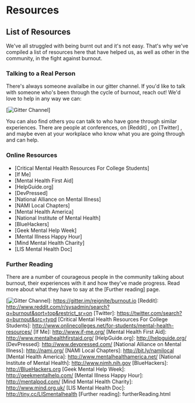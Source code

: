 Resources
=========

List of Resources
-----------------

We've all struggled with being burnt out and it's not easy. That's why
we've compiled a list of resources here that have helped us, as well as
other in the community, in the fight against burnout.

### Talking to a Real Person

There's always someone availalbe in our gitter channel. If you'd like to
talk with someone who's been through the cycle of burnout, reach out!
We'd love to help in any way we can:

[![Gitter Channel]]

You can also find others you can talk to who have gone through similar
experiences. There are people at conferences, on [Reddit] , on [Twitter]
, and maybe even at your workplace who know what you are going through
and can help.

### Online Resources

-   [Critical Mental Health Resources For College Students]
-   [If Me]
-   [Mental Health First Aid]
-   [HelpGuide.org]
-   [DevPressed]
-   [National Alliance on Mental Illness]
-   [NAMI Local Chapters]
-   [Mental Health America]
-   [National Institute of Mental Health]
-   [BlueHackers]
-   [Geek Mental Help Week]
-   [Mental Illness Happy Hour]
-   [Mind Mental Health Charity]
-   [LIS Mental Health Doc]

### Further Reading

There are a number of courageous people in the community talking about
burnout, their experiences with it and how they've made progress. Read
more about what they have to say at the [Further reading] page.

  [Gitter Channel]: https://badges.gitter.im/Join%20Chat.svg
  [![Gitter Channel]]: https://gitter.im/reignite/burnout.io
  [Reddit]: http://www.reddit.com/r/sysadmin/search?q=burnout&sort=top&restrict_sr=on
  [Twitter]: https://twitter.com/search?q=burnout&src=typd
  [Critical Mental Health Resources For College Students]: http://www.onlinecolleges.net/for-students/mental-health-resources/
  [If Me]: http://www.if-me.org/
  [Mental Health First Aid]: http://www.mentalhealthfirstaid.org/
  [HelpGuide.org]: http://helpguide.org/
  [DevPressed]: http://www.devpressed.com/
  [National Alliance on Mental Illness]: http://nami.org/
  [NAMI Local Chapters]: http://bit.ly/namilocal
  [Mental Health America]: http://www.mentalhealthamerica.net/
  [National Institute of Mental Health]: http://www.nimh.nih.gov
  [BlueHackers]: http://BlueHackers.org
  [Geek Mental Help Week]: http://geekmentalhelp.com/
  [Mental Illness Happy Hour]: http://mentalpod.com/
  [Mind Mental Health Charity]: http://www.mind.org.uk/
  [LIS Mental Health Doc]: http://tiny.cc/LISmentalhealth
  [Further reading]: furtherReading.html
